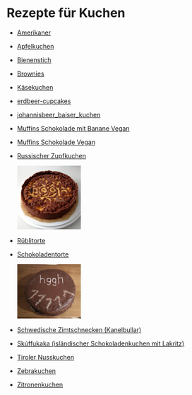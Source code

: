 Rezepte für Kuchen
=====================

* [Amerikaner](Amerikaner.md)
* [Apfelkuchen](Apfelkuchen.txt)
* [Bienenstich](bienenstich.md)
* [Brownies](brownies.md)
* [Käsekuchen](Käsekuchen.md)
* [erdbeer-cupcakes](erdbeer-cupcakes.md)
* [johannisbeer_baiser_kuchen](johannisbeer_baiser_kuchen.md)
* [Muffins Schokolade mit Banane Vegan](vegan_schoki_bananen_muffins.md)
* [Muffins Schokolade Vegan](muffin_schokolade_vegan.md)
* [Russischer Zupfkuchen](russischer_zupfkuchen.md)

  <img src="../../pics/russischer_zupfkuchen.jpg" width="30%" alt="russischer_zupfkuchen" title="russischer_zupfkuchen" />
* [Rüblitorte](rueblitorte.md)
* [Schokoladentorte](Schokoladentorte.md)

  <img src="../../pics/Schokoladentorte.jpg" width="30%" alt="Schokoladentorte" title="Schokoladentorte" />
* [Schwedische Zimtschnecken (Kanelbullar)](schwedische_zimtschnecken.md)
* [Skúffukaka (isländischer Schokoladenkuchen mit Lakritz)](Skúffukaka.txt)
* [Tiroler Nusskuchen](tiroler_nusskuchen.md)
* [Zebrakuchen](zebrakuchen.md)
* [Zitronenkuchen](zitronenkuchen.md)
